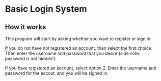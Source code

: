 # Basic Login System

## How it works

This program will start by asking whether you want to register or sign in. 

If you do not have not registered an account, then select the first choice. Then enter the username and password that you desire (side note: password is not hidden!). 

If you have registered an account, select option 2. Enter the username and password for the accout, and you will be signed in. 